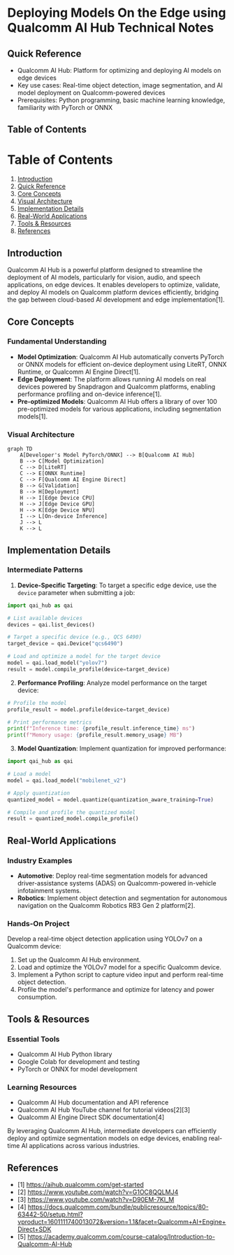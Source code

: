 # Deploying Models On the Edge using Qualcomm AI Hub Technical Notes
<!-- [A rectangular image showing a smartphone running a real-time segmentation model, connected to the Qualcomm AI Hub cloud platform, with optimized model code and performance metrics displayed] -->

## Quick Reference
- Qualcomm AI Hub: Platform for optimizing and deploying AI models on edge devices
- Key use cases: Real-time object detection, image segmentation, and AI model deployment on Qualcomm-powered devices
- Prerequisites: Python programming, basic machine learning knowledge, familiarity with PyTorch or ONNX

## Table of Contents

# Table of Contents

1. [Introduction](#introduction)
2. [Quick Reference](#quick-reference)
3. [Core Concepts](#core-concepts)
4. [Visual Architecture](#visual-architecture)
5. [Implementation Details](#implementation-details)
6. [Real-World Applications](#real-world-applications)
7. [Tools & Resources](#tools-&-resources)
8. [References](#references)


## Introduction

Qualcomm AI Hub is a powerful platform designed to streamline the deployment of AI models, particularly for vision, audio, and speech applications, on edge devices. It enables developers to optimize, validate, and deploy AI models on Qualcomm platform devices efficiently, bridging the gap between cloud-based AI development and edge implementation[1].

## Core Concepts

### Fundamental Understanding

- **Model Optimization**: Qualcomm AI Hub automatically converts PyTorch or ONNX models for efficient on-device deployment using LiteRT, ONNX Runtime, or Qualcomm AI Engine Direct[1].
- **Edge Deployment**: The platform allows running AI models on real devices powered by Snapdragon and Qualcomm platforms, enabling performance profiling and on-device inference[1].
- **Pre-optimized Models**: Qualcomm AI Hub offers a library of over 100 pre-optimized models for various applications, including segmentation models[1].

### Visual Architecture

```mermaid
graph TD
    A[Developer's Model PyTorch/ONNX] --> B[Qualcomm AI Hub]
    B --> C[Model Optimization]
    C --> D[LiteRT]
    C --> E[ONNX Runtime]
    C --> F[Qualcomm AI Engine Direct]
    B --> G[Validation]
    B --> H[Deployment]
    H --> I[Edge Device CPU]
    H --> J[Edge Device GPU]
    H --> K[Edge Device NPU]
    I --> L[On-device Inference]
    J --> L
    K --> L
```

## Implementation Details

### Intermediate Patterns

1. **Device-Specific Targeting**:
   To target a specific edge device, use the `device` parameter when submitting a job:

```python
import qai_hub as qai

# List available devices
devices = qai.list_devices()

# Target a specific device (e.g., QCS 6490)
target_device = qai.Device("qcs6490")

# Load and optimize a model for the target device
model = qai.load_model("yolov7")
result = model.compile_profile(device=target_device)
```

2. **Performance Profiling**:
   Analyze model performance on the target device:

```python
# Profile the model
profile_result = model.profile(device=target_device)

# Print performance metrics
print(f"Inference time: {profile_result.inference_time} ms")
print(f"Memory usage: {profile_result.memory_usage} MB")
```

3. **Model Quantization**:
   Implement quantization for improved performance:

```python
import qai_hub as qai

# Load a model
model = qai.load_model("mobilenet_v2")

# Apply quantization
quantized_model = model.quantize(quantization_aware_training=True)

# Compile and profile the quantized model
result = quantized_model.compile_profile()
```

## Real-World Applications

### Industry Examples

- **Automotive**: Deploy real-time segmentation models for advanced driver-assistance systems (ADAS) on Qualcomm-powered in-vehicle infotainment systems.
- **Robotics**: Implement object detection and segmentation for autonomous navigation on the Qualcomm Robotics RB3 Gen 2 platform[2].

### Hands-On Project

Develop a real-time object detection application using YOLOv7 on a Qualcomm device:

1. Set up the Qualcomm AI Hub environment.
2. Load and optimize the YOLOv7 model for a specific Qualcomm device.
3. Implement a Python script to capture video input and perform real-time object detection.
4. Profile the model's performance and optimize for latency and power consumption.

## Tools & Resources

### Essential Tools
- Qualcomm AI Hub Python library
- Google Colab for development and testing
- PyTorch or ONNX for model development

### Learning Resources
- Qualcomm AI Hub documentation and API reference
- Qualcomm AI Hub YouTube channel for tutorial videos[2][3]
- Qualcomm AI Engine Direct SDK documentation[4]

By leveraging Qualcomm AI Hub, intermediate developers can efficiently deploy and optimize segmentation models on edge devices, enabling real-time AI applications across various industries.

## References

- [1] https://aihub.qualcomm.com/get-started
- [2] https://www.youtube.com/watch?v=G1OC8QQLMJ4
- [3] https://www.youtube.com/watch?v=D90EM-7Kl_M
- [4] https://docs.qualcomm.com/bundle/publicresource/topics/80-63442-50/setup.html?vproduct=1601111740013072&version=1.1&facet=Qualcomm+AI+Engine+Direct+SDK
- [5] https://academy.qualcomm.com/course-catalog/Introduction-to-Qualcomm-AI-Hub